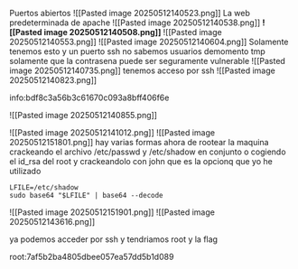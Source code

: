 Puertos abiertos ![[Pasted image 20250512140523.png]]
La web predeterminada de apache ![[Pasted image 20250512140538.png]]
**![[Pasted image 20250512140508.png]]**
![[Pasted image 20250512140553.png]]
![[Pasted image 20250512140604.png]]
Solamente tenemos esto y un puerto ssh  no sabemos usuarios demomento tmp solamente que la contrasena puede ser seguramente vulnerable 
![[Pasted image 20250512140735.png]]
tenemos acceso por ssh ![[Pasted image 20250512140823.png]]


info:bdf8c3a56b3c61670c093a8bff406f6e

![[Pasted image 20250512140855.png]]

![[Pasted image 20250512141012.png]]
![[Pasted image 20250512151801.png]]
hay varias formas ahora de rootear la maquina crackeando el archivo /etc/passwd y /etc/shadow en conjunto o cogiendo el id_rsa del root y crackeandolo con john que es la opcionq que yo he utilizado

```
LFILE=/etc/shadow
sudo base64 "$LFILE" | base64 --decode
```
![[Pasted image 20250512151901.png]]
![[Pasted image 20250512143616.png]]

ya podemos acceder por ssh y tendriamos root y la flag 


root:7af5b2ba4805dbee057ea57dd5b1d089